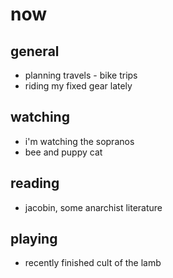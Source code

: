 # now

## general

- planning travels - bike trips
- riding my fixed gear lately

## watching

- i'm watching the sopranos
- bee and puppy cat

## reading

- jacobin, some anarchist literature

## playing

- recently finished cult of the lamb
